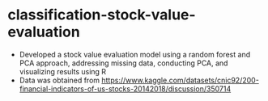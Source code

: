 # classification-stock-value-evaluation
- Developed a stock value evaluation model using a random forest and PCA approach, addressing missing data, conducting PCA, and visualizing results using R
- Data was obtained from https://www.kaggle.com/datasets/cnic92/200-financial-indicators-of-us-stocks-20142018/discussion/350714
